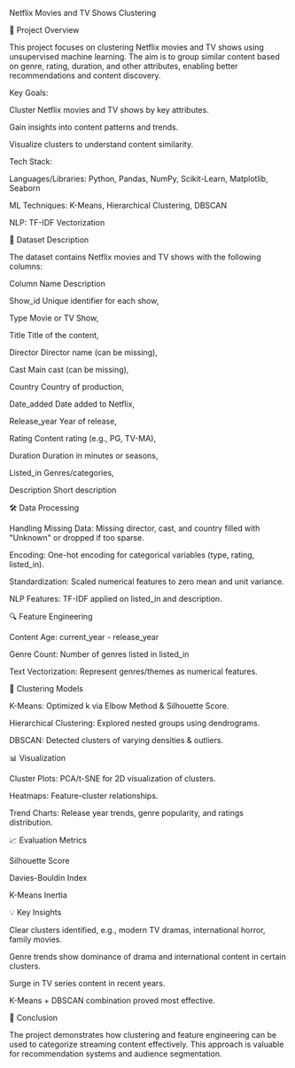 Netflix Movies and TV Shows Clustering


📌 Project Overview

This project focuses on clustering Netflix movies and TV shows using unsupervised machine learning.
The aim is to group similar content based on genre, rating, duration, and other attributes, 
enabling better recommendations and content discovery.


Key Goals:

Cluster Netflix movies and TV shows by key attributes.

Gain insights into content patterns and trends.

Visualize clusters to understand content similarity.

Tech Stack:

Languages/Libraries: Python, Pandas, NumPy, Scikit-Learn, Matplotlib, Seaborn

ML Techniques: K-Means, Hierarchical Clustering, DBSCAN

NLP: TF-IDF Vectorization

📂 Dataset Description

The dataset contains Netflix movies and TV shows with the following columns:

Column Name	Description

Show_id	Unique identifier for each show,

Type	Movie or TV Show,

Title	Title of the content,

Director	Director name (can be missing),

Cast	Main cast (can be missing),

Country	Country of production,

Date_added	Date added to Netflix,

Release_year	Year of release,

Rating	Content rating (e.g., PG, TV-MA),

Duration	Duration in minutes or seasons,

Listed_in	Genres/categories,

Description	Short description

🛠 Data Processing

Handling Missing Data: Missing director, cast, and country filled with "Unknown" or dropped if too sparse.

Encoding: One-hot encoding for categorical variables (type, rating, listed_in).

Standardization: Scaled numerical features to zero mean and unit variance.

NLP Features: TF-IDF applied on listed_in and description.

🔍 Feature Engineering

Content Age: current_year - release_year

Genre Count: Number of genres listed in listed_in

Text Vectorization: Represent genres/themes as numerical features.

🤖 Clustering Models

K-Means: Optimized k via Elbow Method & Silhouette Score.

Hierarchical Clustering: Explored nested groups using dendrograms.

DBSCAN: Detected clusters of varying densities & outliers.

📊 Visualization

Cluster Plots: PCA/t-SNE for 2D visualization of clusters.

Heatmaps: Feature-cluster relationships.

Trend Charts: Release year trends, genre popularity, and ratings distribution.

📈 Evaluation Metrics

Silhouette Score

Davies-Bouldin Index

K-Means Inertia

💡 Key Insights

Clear clusters identified, e.g., modern TV dramas, international horror, family movies.

Genre trends show dominance of drama and international content in certain clusters.

Surge in TV series content in recent years.

K-Means + DBSCAN combination proved most effective.

📜 Conclusion

The project demonstrates how clustering and feature engineering can be used to categorize streaming content effectively.
This approach is valuable for recommendation systems and audience segmentation.

